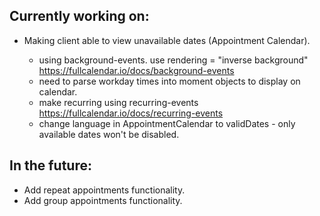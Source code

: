 ## Currently working on:

- Making client able to view unavailable dates (Appointment Calendar).

  - using background-events. use rendering = "inverse background" https://fullcalendar.io/docs/background-events
  - need to parse workday times into moment objects to display on calendar.
  - make recurring using recurring-events https://fullcalendar.io/docs/recurring-events
  - change language in AppointmentCalendar to validDates - only available dates won't be disabled.

## In the future:

- Add repeat appointments functionality.
- Add group appointments functionality.
